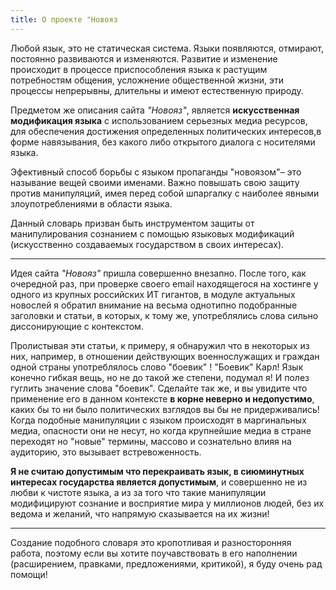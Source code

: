 ```yaml
---
title: О проекте "Новояз
---
```

Любой язык, это не статическая система. Языки появляются, отмирают, постоянно развиваются и изменяются.
Развитие и изменение происходит в процессе приспособления языка к растущим потребностям общения, усложнение общественной жизни, эти процессы непрерывны, длительны и имеют естественную природу.

Предметом же описания сайта *"Новояз"*, является **искусственная модификация языка** с использованием серьезных медиа ресурсов, для обеспечения достижения определенных политических интересов,в форме навязывания, без какого либо открытого диалога с носителями языка.


Эфективный способ борьбы с языком пропаганды "новоязом"– это называние вещей своими именами. Важно повышать свою защиту против манипуляций, имея перед собой шпаргалку с наиболее явными злоупотреблениями в области языка.

Данный словарь призван быть инструментом защиты от манипулирования сознанием с помощью языковых модификаций (искусственно создаваемых государством в своих интересах).

---

Идея сайта *"Новояз"* пришла совершенно внезапно. После того, как очередной раз, при проверке своего email находящегося на хостинге у одного из крупных российских ИТ гигантов, в модуле актуальных новослей я обратил внимание на весьма однотипно подобранные заголовки и статьи, в которых, к тому же, употреблялись слова сильно диссонирующие с контекстом. 

Пролистывая эти статьи, к примеру, я обнаружил что в некоторых из них, например, в отношении действующих военнослужащих и граждан одной страны употреблялось слово "боевик" ! "Боевик" Карл! 
Язык конечно гибкая вещь, но не до такой же степени, подумал я! И полез гуглить значение слова "боевик". Сделайте так же, и вы увидите что применение его в данном контексте **в корне неверно и недопустимо**, каких бы то ни было политических взглядов вы бы не придерживались! Когда подобные манипуляции с языком происходят в маргинальных медиа, опасности они не несут, но когда крупнейшие медиа в стране переходят но "новые" термины, массово и сознательно влияя на аудиторию, это вызывает встревоженность.

**Я не считаю допустимым что перекраивать язык, в сиюминутных интересах государства является допустимым**, и совершенно не из любви к чистоте языка, а из за того что такие манипуляции модифицируют сознание и восприятие мира у миллионов людей, без их ведома и желаний, что напрямую сказывается на их жизни!

--- 

Создание подобного словаря это кропотливая и разносторонняя работа, поэтому если вы хотите поучавствовать в его наполнении (расширением, правками, предложениями, критикой), я буду очень рад помощи!

